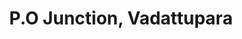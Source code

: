 ---
title: P.O Junction, Vadattupara
url: /p-o-junction-vadattupara/
latitude: 10.183
longitude: 76.71
---